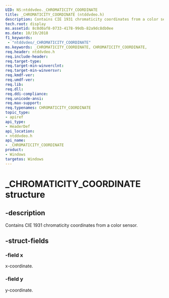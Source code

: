 ```yaml
---
UID: NS:ntddvdeo._CHROMATICITY_COORDINATE
title: _CHROMATICITY_COORDINATE (ntddvdeo.h)
description: Contains CIE 1931 chromaticity coordinates from a color sensor.
tech.root: display
ms.assetid: 8c0d0af8-0733-4178-99db-82a9dc8db0ee
ms.date: 10/19/2018
f1_keywords:
 - "ntddvdeo/_CHROMATICITY_COORDINATE"
ms.keywords: _CHROMATICITY_COORDINATE, CHROMATICITY_COORDINATE,
req.header: ntddvdeo.h
req.include-header:
req.target-type:
req.target-min-winverclnt:
req.target-min-winversvr:
req.kmdf-ver:
req.umdf-ver:
req.lib:
req.dll:
req.ddi-compliance:
req.unicode-ansi:
req.max-support:
req.typenames: CHROMATICITY_COORDINATE
topic_type:
- apiref
api_type:
- HeaderDef
api_location:
- ntddvdeo.h
api_name:
- _CHROMATICITY_COORDINATE
product: 
- Windows
targetos: Windows
---
```


# _CHROMATICITY_COORDINATE structure

## -description

Contains CIE 1931 chromaticity coordinates from a color sensor.

## -struct-fields

### -field x

x-coordinate.

### -field y

y-coordinate.

